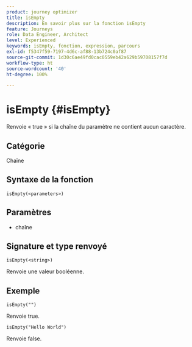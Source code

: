 ```yaml
---
product: journey optimizer
title: isEmpty
description: En savoir plus sur la fonction isEmpty
feature: Journeys
role: Data Engineer, Architect
level: Experienced
keywords: isEmpty, fonction, expression, parcours
exl-id: f5347f59-7197-4d6c-af88-13b724c0af87
source-git-commit: 1d30c6ae49fd0cac0559eb42a629b59708157f7d
workflow-type: ht
source-wordcount: '40'
ht-degree: 100%

---
```


# isEmpty {#isEmpty}

Renvoie « true » si la chaîne du paramètre ne contient aucun caractère.

## Catégorie

Chaîne

## Syntaxe de la fonction

`isEmpty(<parameters>)`

## Paramètres

* chaîne

## Signature et type renvoyé

`isEmpty(<string>)`

Renvoie une valeur booléenne.

## Exemple

`isEmpty("")`

Renvoie true.

`isEmpty("Hello World")`

Renvoie false.

